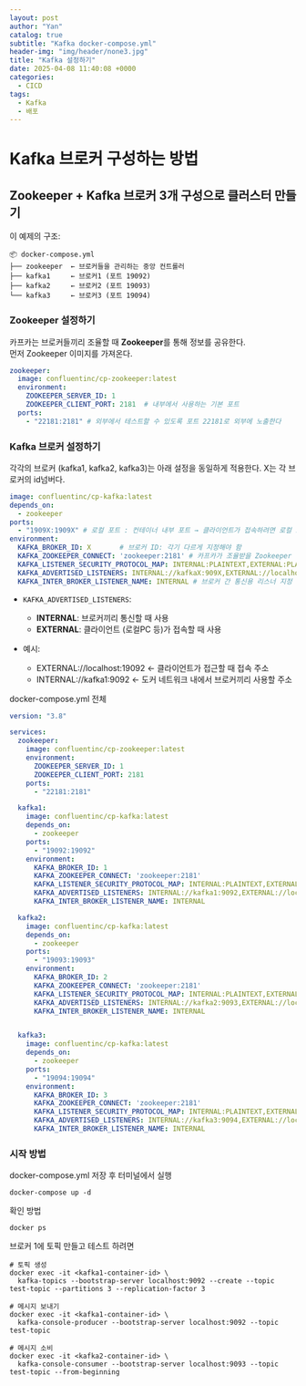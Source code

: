 ```yaml
---
layout: post
author: "Yan"
catalog: true
subtitle: "Kafka docker-compose.yml"
header-img: "img/header/none3.jpg"
title: "Kafka 설정하기"
date: 2025-04-08 11:40:08 +0000
categories:
  - CICD
tags:
  - Kafka
  - 배포
---
```


# Kafka 브로커 구성하는 방법

## Zookeeper + Kafka 브로커 3개 구성으로 클러스터 만들기

이 예제의 구조: 

```
📦 docker-compose.yml
├── zookeeper  ← 브로커들을 관리하는 중앙 컨트롤러
├── kafka1     ← 브로커1 (포트 19092)
├── kafka2     ← 브로커2 (포트 19093)
└── kafka3     ← 브로커3 (포트 19094)
```

### Zookeeper 설정하기

카프카는 브로커들끼리 조율할 때 **Zookeeper**를 통해 정보를 공유한다.  
먼저 Zookeeper 이미지를 가져온다.

```yml
zookeeper:
  image: confluentinc/cp-zookeeper:latest
  environment:
    ZOOKEEPER_SERVER_ID: 1
    ZOOKEEPER_CLIENT_PORT: 2181  # 내부에서 사용하는 기본 포트
  ports:
    - "22181:2181" # 외부에서 테스트할 수 있도록 포트 22181로 외부에 노출한다
```

### Kafka 브로커 설정하기

각각의 브로커 (kafka1, kafka2, kafka3)는 아래 설정을 동일하게 적용한다. X는 각 브로커의 id넘버다.

```yml
image: confluentinc/cp-kafka:latest
depends_on:
  - zookeeper
ports:
  - "1909X:1909X" # 로컬 포트 : 컨테이너 내부 포트 → 클라이언트가 접속하려면 로컬 포트를 이용해야 하므로, 각 브로커마다 외부 노출 포트를 다르게 설정
environment:
  KAFKA_BROKER_ID: X       # 브로커 ID: 각기 다르게 지정해야 함
  KAFKA_ZOOKEEPER_CONNECT: 'zookeeper:2181' # 카프카가 조율받을 Zookeeper 주소
  KAFKA_LISTENER_SECURITY_PROTOCOL_MAP: INTERNAL:PLAINTEXT,EXTERNAL:PLAINTEXT # 리스너 이름 → 프로토콜 매핑
  KAFKA_ADVERTISED_LISTENERS: INTERNAL://kafkaX:909X,EXTERNAL://localhost:1909X
  KAFKA_INTER_BROKER_LISTENER_NAME: INTERNAL # 브로커 간 통신용 리스너 지정
```

- `KAFKA_ADVERTISED_LISTENERS`:
  - **INTERNAL**: 브로커끼리 통신할 때 사용
  - **EXTERNAL**: 클라이언트 (로컬PC 등)가 접속할 때 사용

- 예시:
  - EXTERNAL://localhost:19092 ← 클라이언트가 접근할 때 접속 주소
  - INTERNAL://kafka1:9092 ← 도커 네트워크 내에서 브로커끼리 사용할 주소


docker-compose.yml 전체

```yml
version: "3.8"

services:
  zookeeper:
    image: confluentinc/cp-zookeeper:latest
    environment:
      ZOOKEEPER_SERVER_ID: 1
      ZOOKEEPER_CLIENT_PORT: 2181
    ports:
      - "22181:2181"

  kafka1:
    image: confluentinc/cp-kafka:latest
    depends_on:
      - zookeeper
    ports:
      - "19092:19092"
    environment:
      KAFKA_BROKER_ID: 1
      KAFKA_ZOOKEEPER_CONNECT: 'zookeeper:2181'
      KAFKA_LISTENER_SECURITY_PROTOCOL_MAP: INTERNAL:PLAINTEXT,EXTERNAL:PLAINTEXT
      KAFKA_ADVERTISED_LISTENERS: INTERNAL://kafka1:9092,EXTERNAL://localhost:19092
      KAFKA_INTER_BROKER_LISTENER_NAME: INTERNAL

  kafka2:
    image: confluentinc/cp-kafka:latest
    depends_on:
      - zookeeper
    ports:
      - "19093:19093"
    environment:
      KAFKA_BROKER_ID: 2
      KAFKA_ZOOKEEPER_CONNECT: 'zookeeper:2181'
      KAFKA_LISTENER_SECURITY_PROTOCOL_MAP: INTERNAL:PLAINTEXT,EXTERNAL:PLAINTEXT
      KAFKA_ADVERTISED_LISTENERS: INTERNAL://kafka2:9093,EXTERNAL://localhost:19093
      KAFKA_INTER_BROKER_LISTENER_NAME: INTERNAL


  kafka3:
    image: confluentinc/cp-kafka:latest
    depends_on:
      - zookeeper
    ports:
      - "19094:19094"
    environment:
      KAFKA_BROKER_ID: 3
      KAFKA_ZOOKEEPER_CONNECT: 'zookeeper:2181'
      KAFKA_LISTENER_SECURITY_PROTOCOL_MAP: INTERNAL:PLAINTEXT,EXTERNAL:PLAINTEXT
      KAFKA_ADVERTISED_LISTENERS: INTERNAL://kafka3:9094,EXTERNAL://localhost:19094
      KAFKA_INTER_BROKER_LISTENER_NAME: INTERNAL
```


### 시작 방법

docker-compose.yml 저장 후 터미널에서 실행

```
docker-compose up -d
```

확인 방법 

```
docker ps
```

브로커 1에 토픽 만들고 테스트 하려면

```
# 토픽 생성
docker exec -it <kafka1-container-id> \
  kafka-topics --bootstrap-server localhost:9092 --create --topic test-topic --partitions 3 --replication-factor 3

# 메시지 보내기
docker exec -it <kafka1-container-id> \
  kafka-console-producer --bootstrap-server localhost:9092 --topic test-topic

# 메시지 소비
docker exec -it <kafka2-container-id> \
  kafka-console-consumer --bootstrap-server localhost:9093 --topic test-topic --from-beginning
```
